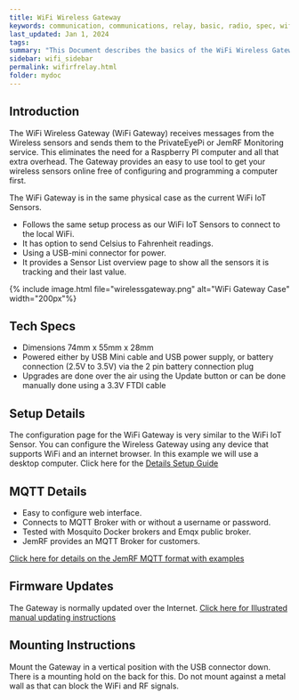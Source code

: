 ```yaml
---
title: WiFi Wireless Gateway
keywords: communication, communications, relay, basic, radio, spec, wifi, sensor
last_updated: Jan 1, 2024
tags:
summary: "This Document describes the basics of the WiFi Wireless Gateway"
sidebar: wifi_sidebar
permalink: wifirfrelay.html
folder: mydoc
---
```

## Introduction
The WiFi Wireless Gateway (WiFi Gateway) receives messages from the Wireless sensors and sends them to the PrivateEyePi or JemRF Monitoring service. This eliminates the need for a Raspberry PI computer and all that extra overhead. The Gateway provides an easy to use tool to get your wireless sensors online free of configuring and programming a computer first.<br />

The WiFi Gateway is in the same physical case as the current WiFi IoT Sensors.
 * Follows the same setup process as our WiFi IoT Sensors to connect to the local WiFi.
 * It has option to send Celsius to Fahrenheit readings.
 * Using a USB-mini connector for power.
 * It provides a Sensor List overview page to show all the sensors it is tracking and their last value.

{% include image.html file="wirelessgateway.png" alt="WiFi Gateway Case" width="200px"%}

## Tech Specs
* Dimensions 74mm x 55mm x 28mm
* Powered either by USB Mini cable and USB power supply, or battery connection (2.5V to 3.5V) via the 2 pin battery connection plug
* Upgrades are done over the air using the Update button or can be done manually done using a 3.3V FTDI cable


## Setup Details
The configuration page for the WiFi Gateway is very similar to the WiFi IoT Sensor.
You can configure the Wireless Gateway using any device that supports WiFi and an internet browser. In this example we will use a desktop computer.
Click here for the [Details Setup Guide](wifi-rf-gw-setup.html)

## MQTT Details
* Easy to configure web interface.
* Connects to MQTT Broker with or without a username or password.
* Tested with Mosquito Docker brokers and Emqx public broker.
* JemRF provides an MQTT Broker for customers.

[Click here for details on the JemRF MQTT format with examples](gatewaymqtt.html)

## Firmware Updates
The Gateway is normally updated over the Internet.
[Click here for Illustrated manual updating instructions](wifi-gw-update.html)

## Mounting Instructions
Mount the Gateway in a vertical position with the USB connector down. There is a mounting hold on the back for this. Do not mount against a metal wall as that can block the WiFi and RF signals.

